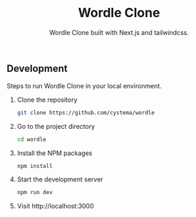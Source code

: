 <br/>

  <h1 align="center">Wordle Clone</h1>

  <p align="center">
    Wordle Clone built with Next.js and tailwindcss.
    <br />
  </p>
</p>

<br />

## Development

Steps to run Wordle Clone in your local environment.

1. Clone the repository

   ```sh
   git clone https://github.com/cystema/wordle
   ```

2. Go to the project directory

   ```sh
   cd wordle
   ```

3. Install the NPM packages

   ```sh
   npm install
   ```

4. Start the development server

   ```sh
   npm run dev
   ```

5. Visit http://localhost:3000

<br/>

